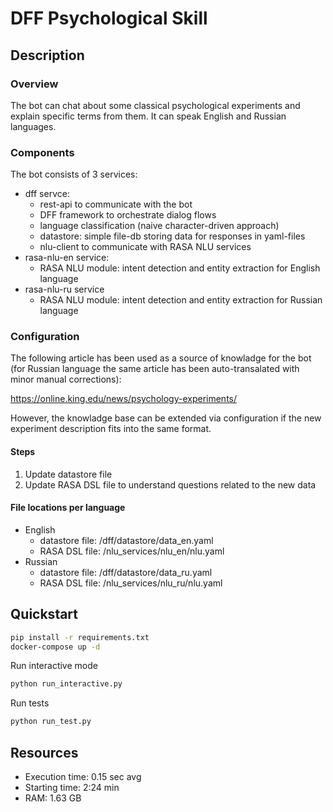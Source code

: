 # DFF Psychological Skill

## Description

### Overview
The bot can chat about some classical psychological experiments and explain specific terms from them.
It can speak English and Russian languages.

### Components
The bot consists of 3 services:
- dff servce:
    - rest-api to communicate with the bot
    - DFF framework to orchestrate dialog flows
    - language classification (naive character-driven approach)
    - datastore: simple file-db storing data for responses in yaml-files
    - nlu-client to communicate with RASA NLU services
- rasa-nlu-en service:
    - RASA NLU module: intent detection and entity extraction for English language
- rasa-nlu-ru service
    - RASA NLU module: intent detection and entity extraction for Russian language

### Configuration

The following article has been used as a source of knowladge for the bot (for Russian language the same article has been auto-transalated with minor manual corrections):

https://online.king.edu/news/psychology-experiments/

However, the knowladge base can be extended via configuration if the new experiment description fits into the same format.

#### Steps
1. Update datastore file
2. Update RASA DSL file to understand questions related to the new data

#### File locations per language
- English
    - datastore file: /dff/datastore/data_en.yaml
    - RASA DSL file: /nlu_services/nlu_en/nlu.yaml
- Russian
    - datastore file: /dff/datastore/data_ru.yaml
    - RASA DSL file: /nlu_services/nlu_ru/nlu.yaml

## Quickstart

```bash
pip install -r requirements.txt
docker-compose up -d
```
Run interactive mode
```bash
python run_interactive.py
```
Run tests
```bash
python run_test.py
```

## Resources
* Execution time: 0.15 sec avg
* Starting time: 2:24 min
* RAM: 1.63 GB
